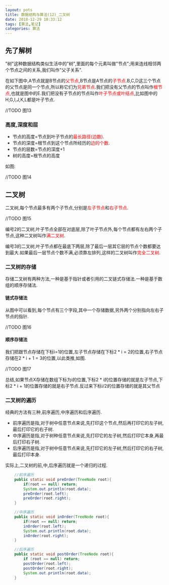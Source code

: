 ```yaml
---
layout: pots
title: 数据结构与算法(12)_二叉树
date: 2018-12-29 10:33:12
tags: [算法,笔记]
categories: 算法
---
```

## 先了解树
"树"这种数据结构类似生活中的"树",里面的每个元素叫做"节点";用来连线相邻两个节点之间的关系,我们叫作"父子关系".

在如下图中,A节点就是B节点的<font color=red>父节点</font>,B节点是A节点的<font color=red>子节点</font>.B,C,D这三个节点的父节点是同一个节点,所以称它们为<font color=red>兄弟节点</font>.我们把没有父节点的节点叫作<font color=red>根节点</font>,也就是图中的E.我们把没有子节点的节点叫作<font color=red>叶子节点或叶结点</font>,比如图中的H,G,I,J,K,L都是叶子节点.

<!-- more -->

//TODO 图13

### 高度,深度和层
* 节点的高度=节点到叶子节点的<font color=red>最长路径(边数)</font>.
* 节点的深度=根节点到这个节点所经历的<font color=red>边的个数</font>.
* 节点的层数=节点的深度+1
* 树的高度=根节点的高度

如图:

//TODO 图14

## 二叉树
二叉树,每个节点最多有两个子节点,分别是<font color=red>左子节点</font>和<font color=red>右子节点</font>.

//TODO 图15

编号2的二叉树,叶子节点全部在对底层,除了叶子节点外,每个节点都有左右两个子节点,这种二叉树叫作<font color=red>满二叉树</font>.

编号3的二叉树,叶子节点都在最底下两层,除了最后一层其它层的节点个数都要达到最大.如果最后一层节点个数不满,必须靠左排列,这样的二叉树叫作<font color=red>完全二叉树</font>.

### 二叉树的存储
存储二叉树有两种方法,一种是基于指针或者引用的二叉链式存储法.一种是基于数组的顺序存储法.

#### 链式存储法
从图中可以看到,每个节点有三个字段,其中一个存储数据,另外两个分别指向左右子节点的指针.

//TODO 图16

#### 顺序存储法
我们把跟节点存储在下标i=1的位置,左子节点存储在下标2 * i = 2的位置,右子节点存储在2 * i + 1 = 3的位置,以此类推,如图.

//TODO 图17

总结,如果节点X存储在数组下标为i的位置,下标2 * i的位置存储的就是左子节点,下标2 * i + 1的位置存储的就是右子节点.反过来下标i/2的位置存储的就是其父节点

### 二叉树的遍历
经典的方法有三种,前序遍历,中序遍历和后序遍历.

* 前序遍历是指,对于树中任意节点来说,先打印这个节点,然后再打印它的左子树,最后打印它的右子树.
* 中序遍历是指,对于树种任意节点来说,先打印它的左子树,然后打印它本身,再最后打印右子树.
* 后序遍历是指,对于树中任意节点来说,先打印它的左子树,然后打印它的右子树,最后打印本身.

实际上,二叉树的前,中,后序遍历就是一个递归的过程.

```java
	//前序遍历
	public static void preOrder(TreeNode root){
		if(root == null) return;
		System.out.println(root.data);
		preOrder(root.left);
		preOrder(root.right);
	}

	//中序遍历
	public static void inOrder(TreeNode root){
		if(root == null) return;
		inOrder(root.left);
		System.out.println(root.data);
		inOrder(root.right);
	}

	//后序遍历
	public static void postOrder(TreeNode root){
		if (root == null) return;
		postOrder(root.left);
		postOrder(root.right);
		System.out.println(root.data);
	}

```
